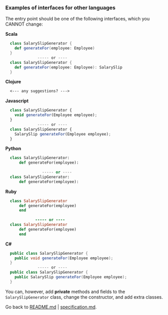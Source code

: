 ### Examples of interfaces for other languages

The entry point should be one of the following interfaces, which you CANNOT change:

  **Scala**
  ```scala
    class SalarySlipGenerator {
      def generateFor(employee: Employee)
    }
                ----- or ----
    class SalarySlipGenerator {
      def generateFor(employee: Employee): SalarySlip 
    }
  ```
  
  **Clojure**
  ```clojure
    <--- any suggestions? --->
  ```
  
  **Javascript**
  ```javascript
    class SalarySlipGenerator {
      void generateFor(Employee employee);
    }
                ----- or ----
    class SalarySlipGenerator {
      SalarySlip generateFor(Employee employee);
    }
  ```

  **Python**
  ```python
    class SalarySlipGenerator: 
        def generateFor(employee):
    
                  ----- or ----
    class SalarySlipGenerator:
        def generateFor(employee):
  ```  
  
  **Ruby**
  ```ruby
    class SalarySlipGenerator 
        def generateFor(employee)
        end
    
               ----- or ----
    class SalarySlipGenerator
        def generateFor(employee)
        end
  ```

  **C#**
  ```csharp
    public class SalarySlipGenerator {
      public void generateFor(Employee employee);
    }
                ----- or ----
    public class SalarySlipGenerator {
      public SalarySlip generateFor(Employee employee);
    }
  ```

You can, however, add **private** methods and fields to the `SalarySlipGenerator` class, change the constructor, and add extra classes.

Go back to [README.md](README.md) | [specification.md](specification.md).